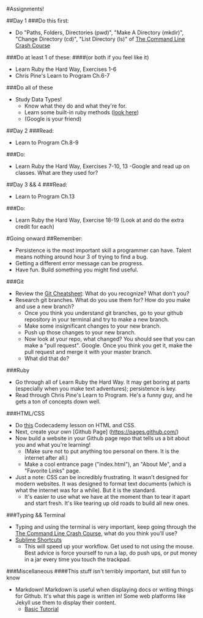 #Assignments!

##Day 1
###Do this first:
- Do "Paths, Folders, Directories (pwd)", "Make A Directory (mkdir)", "Change Directory (cd)", "List Directory (ls)" of [The Command Line Crash Course](http://cli.learncodethehardway.org/book/)

###Do at least 1 of these:
####(or both if you feel like it)
- Learn Ruby the Hard Way, Exercises 1-6
- Chris Pine's Learn to Program Ch.6-7

###Do all of these
- Study Data Types!
  - Know what they do and what they're for.
  - Learn some built-in ruby methods ([look here](http://ruby-doc.com/))
  - (Google is your friend)

##Day 2
###Read:
- Learn to Program Ch.8-9

###Do:
- Learn Ruby the Hard Way, Exercises 7-10, 13
-Google and read up on classes. What are they used for?

##Day 3 && 4
###Read:
- Learn to Program Ch.13

###Do:
- Learn Ruby the Hard Way, Exercise 18-19 (Look at and do the extra credit for each)

#Going onward
##Remember:
- Persistence is the most important skill a programmer can have. Talent means nothing around hour 3 of trying to find a bug.
- Getting a different error message can be progress.
- Have fun. Build something you might find useful.

###Git
- Review the [Git Cheatsheet](https://scotch.io/bar-talk/git-cheat-sheet): What do you recognize? What don't you?
- Research git branches. What do you use them for? How do you make and use a new branch?
  - Once you think you understand git branches, go to your github repository in your terminal and try to make a new branch.
  - Make some insignificant changes to your new branch.
  - Push up those changes to your new branch.
  - Now look at your repo, what changed? You should see that you can make a "pull request". Google. Once you think you get it, make the pull request and merge it with your master branch.
  - What did that do?


###Ruby
- Go through all of Learn Ruby the Hard Way. It may get boring at parts (especially when you make text adventures); persistence is key.
- Read through Chris Pine's Learn to Program. He's a funny guy, and he gets a ton of concepts down well.

###HTML/CSS
- Do [this](https://www.codecademy.com/en/skills/make-a-website) Codecademy lesson on HTML and CSS.
- Next, create your own [Github Page]
(https://pages.github.com/)
- Now build a website in your Github page repo that tells us a bit about you and what you're learning!
  - (Make sure not to put anything too personal on there. It is the internet after all.)
  - Make a cool entrance page ("index.html"), an "About Me", and a "Favorite Links" page.
- Just a note: CSS can be incredibly frustrating. It wasn't designed for modern websites. It was designed to format text documents (which is what the internet was for a while). But it is the standard.
  - It's easier to use what we have at the moment than to tear it apart and start fresh. It's like tearing up old roads to build all new ones.

###Typing && Terminal
- Typing and using the terminal is very important, keep going through the [The Command Line Crash Course](http://cli.learncodethehardway.org/book/), what do you think you'll use?
- [Sublime Shortcuts](http://www.cheatography.com/martinprins/cheat-sheets/sublime-text-3-osx/)
  - This will speed up your workflow. Get used to not using the mouse. Best advice is force yourself to run a lap, do push ups, or  put money in a jar every time you touch the trackpad.

###Miscellaneous
####This stuff isn't terribly important, but still fun to know
- Markdown! Markdown is useful when displaying docs or writing things for Github. It's what this page is written in! Some web platforms like Jekyll use them to display their content.
  - [Basic Tutorial](http://markdowntutorial.com/)

